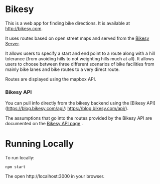 # Bikesy

This is a web app for finding bike directions. It is available at http://bikesy.com.

It uses routes based on open street maps and served from the [Bikesy Server](https://github.com/brendannee/bikesy-server).

It allows users to specify a start and end point to a route along with a hill tolerance (from avoiding hills to not weighting hills much at all). It allows users to choose between three different scenarios of bike facilities from mainly bike lanes and bike routes to a very direct route.

Routes are displayed using the mapbox API.


### Bikesy API

You can pull info directly from the bikesy backend using the [Bikesy API](https://blog.bikesy.com/api/: https://blog.bikesy.com/api/).

The assumptions that go into the routes provided by the Bikesy API are documented on the [Bikesy API page](https://blog.bikesy.com/api/) .


# Running Locally

To run locally:

    npm start

The open http://localhost:3000 in your browser.
